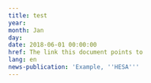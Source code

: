 ```yaml
---
title: test
year:
month: Jan
day:
date: 2018-06-01 00:00:00
href: The link this document points to
lang: en
news-publication: 'Example, ''HESA'''
---
```

